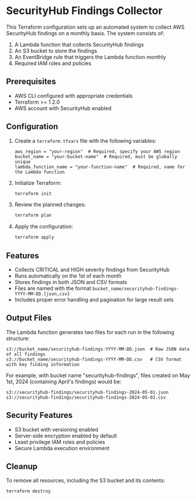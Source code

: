 # SecurityHub Findings Collector

This Terraform configuration sets up an automated system to collect AWS SecurityHub findings on a monthly basis. The system consists of:

1. A Lambda function that collects SecurityHub findings
2. An S3 bucket to store the findings
3. An EventBridge rule that triggers the Lambda function monthly
4. Required IAM roles and policies

## Prerequisites

- AWS CLI configured with appropriate credentials
- Terraform >= 1.2.0
- AWS account with SecurityHub enabled

## Configuration

1. Create a `terraform.tfvars` file with the following variables:
   ```hcl
   aws_region = "your-region"  # Required, specify your AWS region
   bucket_name = "your-bucket-name"  # Required, must be globally unique
   lambda_function_name = "your-function-name"  # Required, name for the Lambda function
   ```

2. Initialize Terraform:
   ```bash
   terraform init
   ```

3. Review the planned changes:
   ```bash
   terraform plan
   ```

4. Apply the configuration:
   ```bash
   terraform apply
   ```

## Features

- Collects CRITICAL and HIGH severity findings from SecurityHub
- Runs automatically on the 1st of each month
- Stores findings in both JSON and CSV formats
- Files are named with the format `bucket_name/securityhub-findings-YYYY-MM-DD.{json,csv}`
- Includes proper error handling and pagination for large result sets

## Output Files

The Lambda function generates two files for each run in the following structure:
```
s3://bucket_name/securityhub-findings-YYYY-MM-DD.json  # Raw JSON data of all findings
s3://bucket_name/securityhub-findings-YYYY-MM-DD.csv   # CSV format with key finding information
```

For example, with bucket name "securityhub-findings", files created on May 1st, 2024 (containing April's findings) would be:
```
s3://securityhub-findings/securityhub-findings-2024-05-01.json
s3://securityhub-findings/securityhub-findings-2024-05-01.csv
```

## Security Features

- S3 bucket with versioning enabled
- Server-side encryption enabled by default
- Least privilege IAM roles and policies
- Secure Lambda execution environment

## Cleanup

To remove all resources, including the S3 bucket and its contents:
```bash
terraform destroy
```
